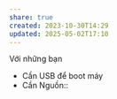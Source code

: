 ```yaml
---
share: true
created: 2023-10-30T14:29
updated: 2025-05-02T17:10
---
```

Với những bạn
- Cần USB để boot máy
- Cần 
Nguồn:: 